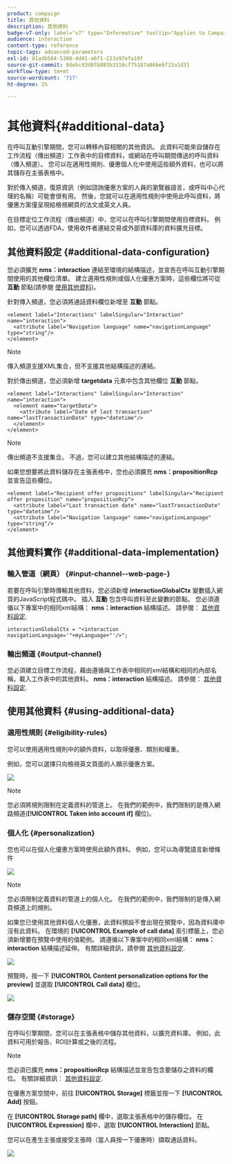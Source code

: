 ```yaml
---
product: campaign
title: 其他資料
description: 其他資料
badge-v7-only: label="v7" type="Informative" tooltip="Applies to Campaign Classic v7 only"
audience: interaction
content-type: reference
topic-tags: advanced-parameters
exl-id: 01adb584-5308-4d41-a6f1-223a97efa10f
source-git-commit: 8debcd3d8fb883b3316cf75187a86bebf15a1d31
workflow-type: tm+mt
source-wordcount: '717'
ht-degree: 1%

---
```


# 其他資料{#additional-data}



在呼叫互動引擎期間，您可以轉移內容相關的其他資訊。 此資料可能來自儲存在工作流程（傳出頻道）工作表中的目標資料，或網站在呼叫期間傳送的呼叫資料（傳入頻道）。 您可以在適用性規則、優惠個人化中使用這些額外資料，也可以將其儲存在主張表格中。

對於傳入頻道，復原資訊（例如諮詢優惠方案的人員的瀏覽器語言，或呼叫中心代理的名稱）可能會很有用。 然後，您就可以在適用性規則中使用此呼叫資料，將優惠方案僅呈現給檢視網頁的法文或英文人員。

在目標定位工作流程（傳出頻道）中，您可以在呼叫引擎期間使用目標資料。 例如，您可以透過FDA，使用收件者連結交易或外部資料庫的資料擴充目標。

## 其他資料設定 {#additional-data-configuration}

您必須擴充 **nms：interaction** 連結至環境的結構描述，並宣告在呼叫互動引擎期間使用的其他欄位清單。 建立適用性規則或個人化優惠方案時，這些欄位將可從 **互動** 節點(請參閱 [使用其他資料](#using-additional-data))。

針對傳入頻道，您必須將通話資料欄位新增至 **互動** 節點。

```
<element label="Interactions" labelSingular="Interaction" name="interaction">
  <attribute label="Navigation language" name="navigationLanguage" type="string"/>
</element>
```

>[!NOTE]
>
>傳入頻道支援XML集合，但不支援其他結構描述的連結。

對於傳出頻道，您必須新增 **targetdata** 元素中包含其他欄位 **互動** 節點。

```
<element label="Interactions" labelSingular="Interaction" name="interaction">
  <element name="targetData">
    <attribute label="Date of last transaction" name="lastTransactionDate" type="datetime"/>
  </element>
</element>
```

>[!NOTE]
>
>傳出頻道不支援集合。 不過，您可以建立其他結構描述的連結。

如果您想要將此資料儲存在主張表格中，您也必須擴充 **nms：propositionRcp** 並宣告這些欄位。

```
<element label="Recipient offer propositions" labelSingular="Recipient offer proposition" name="propositionRcp">
  <attribute label="Last transaction date" name="lastTransactionDate" type="datetime"/>
  <attribute label="Navigation language" name="navigationLanguage" type="string"/>
</element>
```

## 其他資料實作 {#additional-data-implementation}

### 輸入管道（網頁） {#input-channel--web-page-}

若要在呼叫引擎時傳輸其他資料，您必須新增 **interactionGlobalCtx** 變數插入網頁的JavaScript程式碼中。 插入 **互動** 包含呼叫資料至此變數的節點。 您必須遵循以下專案中的相同xml結構： **nms：interaction** 結構描述。 請參閱： [其他資料設定](#additional-data-configuration).

```
interactionGlobalCtx = "<interaction navigationLanguage='"+myLanguage+"'/>";
```

### 輸出頻道 {#output-channel}

您必須建立目標工作流程，藉由遵循與工作表中相同的xml結構和相同的內部名稱，載入工作表中的其他資料。 **nms：interaction** 結構描述。 請參閱： [其他資料設定](#additional-data-configuration).

## 使用其他資料 {#using-additional-data}

### 適用性規則 {#eligibility-rules}

您可以使用適用性規則中的額外資料，以取得優惠、類別和權重。

例如，您可以選擇只向檢視英文頁面的人顯示優惠方案。

![](assets/ita_calldata_query.png)

>[!NOTE]
>
>您必須將規則限制在定義資料的管道上。 在我們的範例中，我們限制的是傳入網路頻道(**[!UICONTROL Taken into account if]** 欄位)。

### 個人化 {#personalization}

您也可以在個人化優惠方案時使用此額外資料。 例如，您可以為導覽語言新增條件

![](assets/ita_calldata_perso.png)

>[!NOTE]
>
>您必須限制定義資料的管道上的個人化。 在我們的範例中，我們限制的是傳入網頁頻道上的規則。

如果您已使用其他資料個人化優惠，此資料預設不會出現在預覽中，因為資料庫中沒有此資料。 在環境的 **[!UICONTROL Example of call data]** 索引標籤上，您必須新增要在預覽中使用的值範例。 請遵循以下專案中的相同xml結構： **nms：interaction** 結構描述延伸。 有關詳細資訊，請參閱 [其他資料設定](#additional-data-configuration).

![](assets/ita_calldata_preview.png)

預覽時，按一下 **[!UICONTROL Content personalization options for the preview]** 並選取 **[!UICONTROL Call data]** 欄位。

![](assets/ita_calldata_preview2.png)

### 儲存空間 {#storage}

在呼叫引擎期間，您可以在主張表格中儲存其他資料，以擴充資料庫。 例如，此資料可用於報告、ROI計算或之後的流程。

>[!NOTE]
>
>您必須已擴充 **nms：propositionRcp** 結構描述並宣告包含要儲存之資料的欄位。 有關詳細資訊： [其他資料設定](#additional-data-configuration).

在優惠方案空間中，前往 **[!UICONTROL Storage]** 標籤並按一下 **[!UICONTROL Add]** 按鈕。

在 **[!UICONTROL Storage path]** 欄中，選取主張表格中的儲存欄位。 在 **[!UICONTROL Expression]** 欄中，選取 **[!UICONTROL Interaction]** 節點。

您可以在產生主張或接受主張時（當人員按一下優惠時）擷取通話資料。

![](assets/ita_calldata_storage.png)
